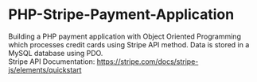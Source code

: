 # PHP-Stripe-Payment-Application
Building a PHP payment application with Object Oriented Programming which processes credit cards using Stripe API method. 
Data is stored in a MySQL database using PDO.  
Stripe API Documentation: https://stripe.com/docs/stripe-js/elements/quickstart
